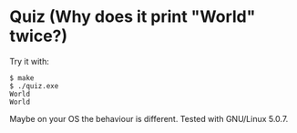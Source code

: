 # Quiz (Why does it print "World" twice?)
Try it with:

    $ make
    $ ./quiz.exe
    World
    World

Maybe on your OS the behaviour is different. Tested with GNU/Linux 5.0.7.


